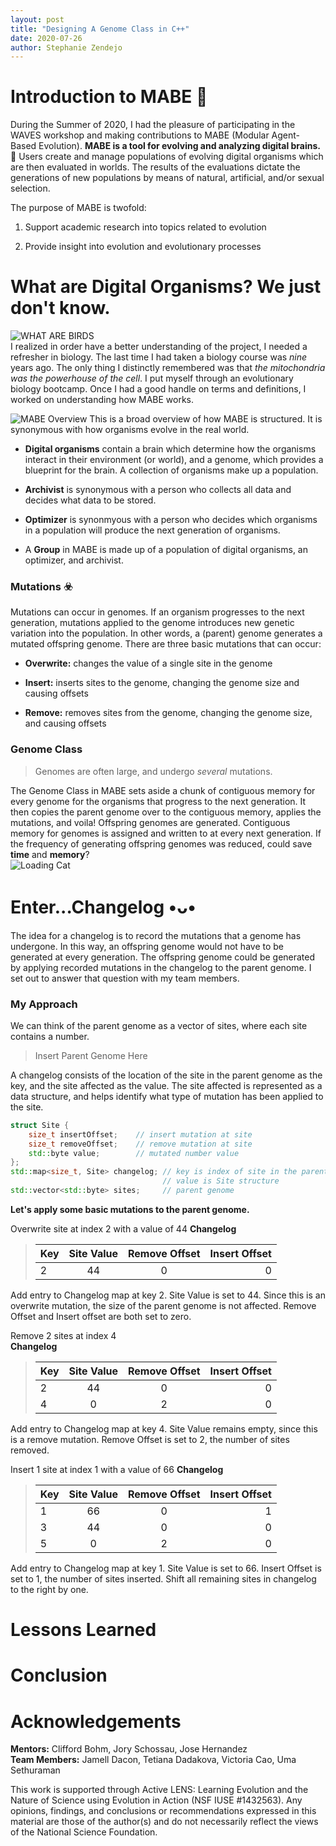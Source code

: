 ```yaml
---
layout: post
title: "Designing A Genome Class in C++"
date: 2020-07-26
author: Stephanie Zendejo
---
```


# Introduction to MABE :dna:
During the Summer of 2020, I had the pleasure of participating in the WAVES workshop and making contributions to MABE (Modular Agent-Based Evolution). **MABE is a tool for evolving and analyzing digital brains.** :exploding_head:  Users create and manage populations of evolving digital organisms which are then evaluated in worlds. The results of the evaluations dictate the generations of new populations by means of natural, artificial, and/or sexual selection.  

The purpose of MABE is twofold:
1. Support academic research into topics related to evolution

2. Provide insight into evolution and evolutionary processes  



# What are Digital Organisms? We just don't know. 
![WHAT ARE BIRDS](https://i.imgur.com/LUSV3Kn.jpg)  
I realized in order have a better understanding of the project, I needed a refresher in biology. The last time I had taken a biology course was _nine_ years ago. The only thing I distinctly remembered was that _the mitochondria was the powerhouse of the cell_. I put myself through an evolutionary biology bootcamp. Once I had a good handle on terms and definitions, I worked on understanding how MABE works. 

![MABE Overview](https://i.imgur.com/jZvYNYb.png)
This is a broad overview of how MABE is structured. It is synonymous with how organisms evolve in the real world.  
- **Digital organisms** contain a brain which determine how the organisms interact in their environment (or world), and a genome, which provides a blueprint for the brain. A collection of organisms make up a population.

- **Archivist** is synonymous with a person who collects all data and decides what data to be stored.

- **Optimizer** is synonmyous with a person who decides which organisms in a population will produce the next generation of organisms.

- A **Group** in MABE is made up of a population of digital organisms, an optimizer, and archivist.

### Mutations :biohazard:
Mutations can occur in genomes. If an organism progresses to the next generation, mutations applied to the genome introduces new genetic variation into the population. In other words, a (parent) genome generates a mutated offspring genome. There are three basic mutations that can occur:
- **Overwrite:** changes the value of a single site in the genome

- **Insert:** inserts sites to the genome, changing the genome size and causing offsets

- **Remove:** removes sites from the genome, changing the genome size, and causing offsets

### Genome Class
> Genomes are often large, and undergo _several_ mutations.  

The Genome Class in MABE sets aside a chunk of contiguous memory for every genome for the organisms that progress to the next generation. It then copies the parent genome over to the contiguous memory, applies the mutations, and voila! Offspring genomes are generated. Contiguous memory for genomes is assigned and written to at every next generation. If the frequency of generating offspring genomes was reduced, could save **time** and **memory**?  
![Loading Cat](https://i.imgur.com/6CLU31c.gif)  



# Enter...Changelog •ᴗ•
The idea for a changelog is to record the mutations that a genome has undergone. In this way, an offspring genome would not have to be generated at every generation. The offspring genome could be generated by applying recorded mutations in the changelog to the parent genome. I set out to answer that question with my team members.

### My Approach
We can think of the parent genome as a vector of sites, where each site contains a number. 
> Insert Parent Genome Here

A changelog consists of the location of the site in the parent genome as the key, and the site affected as the value. The site affected is represented as a data structure, and helps identify what type of mutation has been applied to the site.
```c++
struct Site {
	size_t insertOffset;    // insert mutation at site
	size_t removeOffset;    // remove mutation at site
	std::byte value;        // mutated number value
};
std::map<size_t, Site> changelog; // key is index of site in the parent genome
                                  // value is Site structure
std::vector<std::byte> sites;     // parent genome
```

**Let's apply some basic mutations to the parent genome.**  

Overwrite site at index 2 with a value of 44
**Changelog**  
> | Key | Site Value | Remove Offset  | Insert Offset |
> | --- |:----------:|:--------------:| -------------:|
> |  2  |     44     |       0        |       0       |  
Add entry to Changelog map at key 2. Site Value is set to 44. Since this is an overwrite mutation, the size of the parent genome is not affected. Remove Offset and Insert offset are both set to zero.

Remove 2 sites at index 4  
**Changelog** 
> | Key | Site Value | Remove Offset  | Insert Offset |
> | --- |:----------:|:--------------:| -------------:|
> |  2  |     44     |       0        |       0       |  
> |  4  |      0     |       2        |       0       |  
Add entry to Changelog map at key 4. Site Value remains empty, since this is a remove mutation. Remove Offset is set to 2, the number of sites removed.

Insert 1 site at index 1 with a value of 66
**Changelog** 
> | Key | Site Value | Remove Offset  | Insert Offset |
> | --- |:----------:|:--------------:| -------------:|
> |  1  |     66     |       0        |       1       |  
> |  3  |     44     |       0        |       0       |  
> |  5  |      0     |       2        |       0       |  
Add entry to Changelog map at key 1. Site Value is set to 66. Insert Offset is set to 1, the number of sites inserted. Shift all remaining sites in changelog to the right by one.


# Lessons Learned

# Conclusion

# Acknowledgements
**Mentors:** Clifford Bohm, Jory Schossau, Jose Hernandez  
**Team Members:** Jamell Dacon, Tetiana Dadakova, Victoria Cao, Uma Sethuraman  

This work is supported through Active LENS: Learning Evolution and the Nature of Science using Evolution in Action (NSF IUSE #1432563). Any opinions, findings, and conclusions or recommendations expressed in this material are those of the author(s) and do not necessarily reflect the views of the National Science Foundation.

